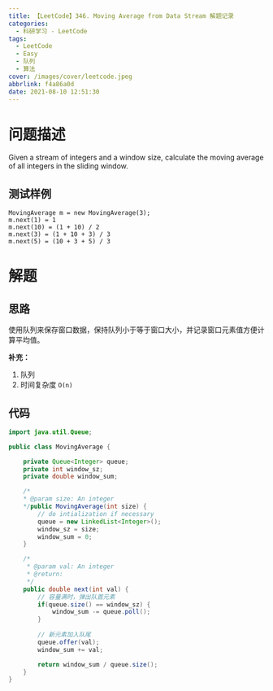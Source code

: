 ```yaml
---
title: 【LeetCode】346. Moving Average from Data Stream 解题记录
categories:
  - 科研学习 - LeetCode
tags:
  - LeetCode
  - Easy
  - 队列
  - 算法
cover: /images/cover/leetcode.jpeg
abbrlink: f4a86a0d
date: 2021-08-10 12:51:30
---
```


# 问题描述

Given a stream of integers and a window size, calculate the moving average of all integers in the sliding window.

## 测试样例

```
MovingAverage m = new MovingAverage(3);
m.next(1) = 1
m.next(10) = (1 + 10) / 2
m.next(3) = (1 + 10 + 3) / 3
m.next(5) = (10 + 3 + 5) / 3
```

# 解题

## 思路

使用队列来保存窗口数据，保持队列小于等于窗口大小，并记录窗口元素值方便计算平均值。

**补充：**

1. 队列
2. 时间复杂度 `O(n)`

## 代码

```java
import java.util.Queue;

public class MovingAverage {

    private Queue<Integer> queue;
    private int window_sz;
    private double window_sum;

    /*
    * @param size: An integer
    */public MovingAverage(int size) {
        // do intialization if necessary
        queue = new LinkedList<Integer>();
        window_sz = size;
        window_sum = 0;
    }

    /*
     * @param val: An integer
     * @return:  
     */
    public double next(int val) {
        // 容量满时，弹出队首元素
        if(queue.size() == window_sz) {
            window_sum -= queue.poll();
        }
        
        // 新元素加入队尾
        queue.offer(val);
        window_sum += val;

        return window_sum / queue.size();
    }
}
```

